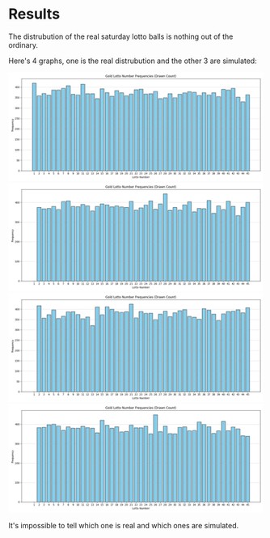 # Results

The distrubution of the real saturday lotto balls is nothing out of the ordinary.

Here's 4 graphs, one is the real distrubution and the other 3 are simulated:

![Real_Gold_Lotto_Results.png](Real_Gold_Lotto_Results.png)
![Simulated_1.png](Simulated_1.png)
![Simulated_2.png](Simulated_2.png)
![Simulated_3.png](Simulated_3.png)

It's impossible to tell which one is real and which ones are simulated.
